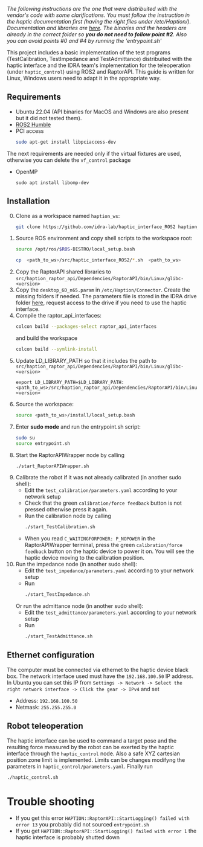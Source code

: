 *The following instructions are the one that were distribuited with the vendor's code with some clarifications. You must follow the instruction in the haptic documentation first (having the right files under /etc/Haption/). Documentation and libraries are [here](https://drive.google.com/drive/folders/1g4NHb75PtUcHunHAImuzkCfoDhdFXWoR?usp=drive_link). The binaries and the headers are already in the correct folder so ***you do not need to follow point #2***. Also you can avoid points #0 and #4 by running the 'entrypoint.sh'*

This project includes a basic implementation of the test programs (TestCalibration, TestImpedance and TestAdmittance) distribuited with the haptic interface and the IDRA team's implementation for the teleoperation (under `haptic_control`) using ROS2 and RaptorAPI.
This guide is written for Linux, Windows users need to adapt it in the appropriate way.

## Requirements
- Ubuntu 22.04 (API binaries for MacOS and Windows are also present but it did not tested them).
- [ROS2 Humble](https://docs.ros.org/en/humble/Installation/Ubuntu-Install-Debians.html)
- PCI access
   ```bash
   sudo apt-get install libpciaccess-dev
   ``` 
The next requirements are needed only if the virtual fixtures are used, otherwise you can delete the `vf_control` package
- OpenMP
  ```
  sudo apt install libomp-dev
  ```
<!-- - Open3D [from source](https://www.open3d.org/docs/release/compilation.html) -->

## Installation
0. Clone as a workspace named `haption_ws`:
    ```bash
    git clone https://github.com/idra-lab/haptic_interface_ROS2 haption_ws
    ```
1. Source ROS environment and copy shell scripts to the workspace root:
    ```bash
    source /opt/ros/$ROS-DISTRO/local_setup.bash
    ```
    ```bash
    cp  <path_to_ws>/src/haptic_interface_ROS2/*.sh  <path_to_ws>
    ```
2. Copy the RaptorAPI shared libraries to `src/haption_raptor_api/Dependencies/RaptorAPI/bin/Linux/glibc-<version>`
3. Copy the `desktop_6D_n65.param` in `/etc/Haption/Connector`. Create the missing folders if needed. The parameters file is stored in the IDRA drive folder [here](https://drive.google.com/drive/folders/1g4NHb75PtUcHunHAImuzkCfoDhdFXWoR?usp=sharing), request access to the drive if you need to use the haptic interface.
4. Compile the raptor_api_interfaces:
    ```bash
    colcon build --packages-select raptor_api_interfaces
    ```
    and build the workspace
    ```bash
    colcon build --symlink-install
    ```
5. Update LD_LIBRARY_PATH so that it includes the path to `src/haption_raptor_api/Dependencies/RaptorAPI/bin/Linux/glibc-<version>`  
    ```
    export LD_LIBRARY_PATH=$LD_LIBRARY_PATH:<path_to_ws>/src/haption_raptor_api/Dependencies/RaptorAPI/bin/Linux/glibc-<version>
    ```
6. Source the workspace:
    ```bash
    source <path_to_ws>/install/local_setup.bash
    ```
7. Enter **sudo mode** and run the entrypoint.sh script:
    ```bash
    sudo su
    source entrypoint.sh
    ```
8. Start the RaptorAPIWrapper node by calling 
    ```bash
    ./start_RaptorAPIWrapper.sh
    ```
9. Calibrate the robot if it was not already calibrated (in another sudo shell):
    - Edit the `test_calibration/parameters.yaml` according to your network setup
    - Check that the green `calibration/force feedback` button is not pressed otherwise press it again.
    - Run the calibration node by calling 
        ```bash
        ./start_TestCalibration.sh
        ```
    - When you read `C_WAITINGFORPOWER: P_NOPOWER` in the RaptorAPIWrapper terminal, press the green `calibration/force feedback` button on the haptic device to power it on.
    You will see the haptic device moving to the calibration position.
10. Run the impedance node (in another sudo shell):
    - Edit the `test_impedance/parameters.yaml` according to your network setup
    - Run 
        ```bash
        ./start_TestImpedance.sh
        ```
    Or run the admittance node (in another sudo shell):
    - Edit the `test_admittance/parameters.yaml` according to your network setup
    - Run 
        ```bash
        ./start_TestAdmittance.sh
        ```
## Ethernet configuration
The computer must be connected via ethernet to the haptic device black box. The network interface used must have the `192.168.100.50` IP address. In Ubuntu you can set this IP from `Settings -> Network -> Select the right network interface -> Click the gear -> IPv4` and set
- Address: `192.168.100.50`
- Netmask: `255.255.255.0`
## Robot teleoperation
The haptic interface can be used to command a target pose and the resulting force measured by the robot can be
exerted by the haptic interface through the `haptic_control` node. Also a safe XYZ cartesian position zone limit is implemented. Limits can be changes modifyng the parameters in `haptic_control/parameters.yaml`.
Finally run
```bash
./haptic_control.sh
```
# Trouble shooting
- If you get this error `HAPTION::RaptorAPI::StartLogging() failed with error 13` you probably did not sourced `entrypoint.sh`
- If you get `HAPTION::RaptorAPI::StartLogging() failed with error 1` the haptic interface is probably shutted down
    
    
    


